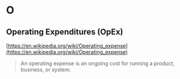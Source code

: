 # O

## Operating Expenditures (OpEx)

[https://en.wikipedia.org/wiki/Operating_expense](https://en.wikipedia.org/wiki/Operating_expense)

> An operating expense is an ongoing cost for running a product, business, or system.
